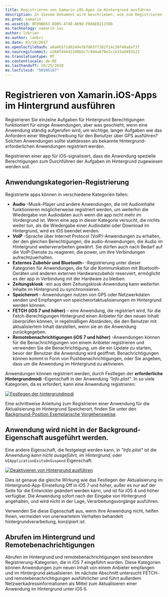 ```yaml
---
title: Registrieren von Xamarin.iOS-Apps im Hintergrund ausführen
description: In diesem Dokument wird beschrieben, wie zum Registrieren einer Xamarin.iOS-Anwendung im Hintergrund ausgeführt wird. Es wird erläutert, Audio-apps, VoIP-apps, externes Zubehör und Bluetooth und mehr.
ms.prod: xamarin
ms.assetid: 8F89BE63-DDB5-4740-A69D-F60AEB21150D
ms.technology: xamarin-ios
author: lobrien
ms.author: laobri
ms.date: 03/18/2017
ms.openlocfilehash: a0a66571d0249ef6fd65ff382f14c38f48a8af37
ms.sourcegitcommit: e268fd44422d0bbc7c944a678e2cc633a0493122
ms.translationtype: MT
ms.contentlocale: de-DE
ms.lasthandoff: 10/25/2018
ms.locfileid: "50105167"
---
```

# <a name="registering-xamarinios-apps-to-run-in-the-background"></a>Registrieren von Xamarin.iOS-Apps im Hintergrund ausführen

Registrieren Sie einzelne Aufgaben für Hintergrund Berechtigungen funktioniert für einige Anwendungen, aber was geschieht, wenn eine Anwendung ständig aufgerufen wird, um wichtige, langer Aufgaben wie das Anfordern einer Wegbeschreibung für den Benutzer über GPS ausführen? Solchen Anwendungen sollte stattdessen als bekannte Hintergrund-erforderlichen Anwendungen registriert werden.

Registrieren einer app für iOS-signalisiert, dass die Anwendung spezielle Berechtigungen zum Durchführen der Aufgaben im Hintergrund zugewiesen werden soll.

## <a name="application-registration-categories"></a>Anwendungskategorien-Registrierung

Registrierte apps können in verschiedene Kategorien fallen:

-  **Audio** -Musik-Player und andere Anwendungen, die mit Audioinhalte funktionieren möglicherweise registriert werden, um weiterhin die Wiedergabe von Audiodaten auch wenn die app nicht mehr im Vordergrund ist. Wenn eine app in dieser Kategorie versucht, die nichts weiter tun, als die Wiedergabe einer Audiodatei oder Download im Hintergrund, wird es iOS beendet werden.
-  **VoIP** -Sprache über Internet Protocol (VoIP)-Anwendungen zu erhalten, der den gleichen Berechtigungen, die audio-Anwendungen, die Audio im Hintergrund weiterverarbeiten gewährt. Sie dürfen auch nach Bedarf auf die VoIP-Dienste zu reagieren, die power, um ihre Verbindungen aufrechtzuerhalten.
-  **Externes Zubehör und Bluetooth-** -Registrierung unter dieser Kategorien für Anwendungen, die für die Kommunikation mit Bluetooth-Geräten und anderen externen Hardwarezubehör reserviert, ermöglicht es der app in Verbindung mit der Hardware zu bleiben.
-  **Zeitungskiosk** -ein aus dem Zeitungskiosk-Anwendung kann weiterhin Inhalte im Hintergrund zu synchronisieren.
-  **Speicherort** - Anwendungen nutzen von GPS oder Netzwerkdaten senden und Empfangen von speicherortaktualisierungen im Hintergrund werden können.
-  **FETCH (iOS 7 und höher)** – eine Anwendung, die registriert wird, für die Fetch-Berechtigungen Hintergrund einen Anbieter für den neuen Inhalt überprüfen können, in regelmäßigen Abständen, die den Benutzer mit aktualisiertem Inhalt darstellen, wenn sie an die Anwendung zurückgegeben.
-  **Remotebenachrichtigungen (iOS 7 und höher)** -Anwendungen können für die Benachrichtigungen von einem Anbieter registrieren und verwenden Sie die Benachrichtigung, um die ein Update zu starten, bevor der Benutzer die Anwendung wird geöffnet. Benachrichtigungen können kommt in Form von Pushbenachrichtigungen, oder Sie angeben, dass um die Anwendung im Hintergrund zu aktivieren.


Anwendungen können registriert werden, durch Festlegen der **erforderliche Hintergrundmodi** -Eigenschaft in der Anwendung *"Info.plist"*. In so viele Kategorien, da es erfordert, kann eine Anwendung registrieren:

 [![](registering-applications-to-run-in-background-images/bgmodes.png "Festlegen der hintergrundmodi")](registering-applications-to-run-in-background-images/bgmodes.png#lightbox)

Eine schrittweise Anleitung zum Registrieren einer Anwendung für die Aktualisierung im Hintergrund Speicherort, finden Sie unter den [Background-Position Exemplarische Vorgehensweise](~/ios/app-fundamentals/backgrounding/ios-backgrounding-walkthroughs/location-walkthrough.md).

## <a name="application-does-not-run-in-background-property"></a>Anwendung wird nicht in der Background-Eigenschaft ausgeführt werden.

Eine andere Eigenschaft, die festgelegt werden kann, in *"Info.plist"* ist die *Anwendung kann nicht ausgeführt, im Hintergrund*, oder `UIApplicationExitsOnSuspend` Eigenschaft:

 [![](registering-applications-to-run-in-background-images/plist.png "Deaktivieren von Hintergrund ausführen")](registering-applications-to-run-in-background-images/plist.png#lightbox)

Dies ist genaue die gleiche Wirkung wie das Festlegen der Aktualisierung im Hintergrund-App-Einstellung Off in iOS 7 und höher, außer es nur auf der Seite für die Entwickler geändert werden kann, und ist für iOS 4 und höher verfügbar. Die Anwendung sofort nach der Eingabe von Hintergrund angehalten, und wird nicht in der Lage, Verarbeitungsvorgänge ausführen.

Verwenden Sie diese Eigenschaft aus, wenn Ihre Anwendung nicht, helfen Ihnen, vermeiden von unerwartetem Verhalten behandelt hintergrundverarbeitung, konzipiert ist.

## <a name="background-fetch-and-remote-notifications"></a>Abrufen im Hintergrund und Remotebenachrichtigungen

Abrufen im Hintergrund und remotebenachrichtigungen sind besondere Registrierung-Kategorien, die in iOS 7 eingeführt wurden. Diese Kategorien können Anwendungen zum neuen Inhalt von einem Anbieter empfangen und im Hintergrund aktualisieren. Im nächste Abschnitt untersucht FETCH- und remotebenachrichtigungen ausführlicher und führt außerdem Netzwerkadressinformationen als Mittel zum Aktualisieren einer Anwendung im Hintergrund unter iOS 6.
